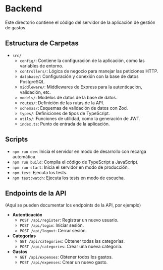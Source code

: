 # Backend

Este directorio contiene el código del servidor de la aplicación de gestión de gastos.

## Estructura de Carpetas

-   `src/`
    -   `config/`: Contiene la configuración de la aplicación, como las variables de entorno.
    -   `controllers/`: Lógica de negocio para manejar las peticiones HTTP.
    -   `database/`: Configuración y conexión con la base de datos PostgreSQL.
    -   `middleware/`: Middlewares de Express para la autenticación, validación, etc.
    -   `models/`: Modelos de datos de la base de datos.
    -   `routes/`: Definición de las rutas de la API.
    -   `schemas/`: Esquemas de validación de datos con Zod.
    -   `types/`: Definiciones de tipos de TypeScript.
    -   `utils/`: Funciones de utilidad, como la generación de JWT.
    -   `index.ts`: Punto de entrada de la aplicación.

## Scripts

-   `npm run dev`: Inicia el servidor en modo de desarrollo con recarga automática.
-   `npm run build`: Compila el código de TypeScript a JavaScript.
-   `npm run start`: Inicia el servidor en modo de producción.
-   `npm test`: Ejecuta los tests.
-   `npm test:watch`: Ejecuta los tests en modo de escucha.

## Endpoints de la API

(Aquí se pueden documentar los endpoints de la API, por ejemplo)

-   **Autenticación**
    -   `POST /api/register`: Registrar un nuevo usuario.
    -   `POST /api/login`: Iniciar sesión.
    -   `POST /api/logout`: Cerrar sesión.
-   **Categorías**
    -   `GET /api/categories`: Obtener todas las categorías.
    -   `POST /api/categories`: Crear una nueva categoría.
-   **Gastos**
    -   `GET /api/expenses`: Obtener todos los gastos.
    -   `POST /api/expenses`: Crear un nuevo gasto.
